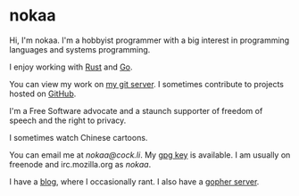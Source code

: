 # nokaa

Hi, I'm nokaa.
I'm a hobbyist programmer with a big interest in programming languages
and systems programming.

I enjoy working with [Rust](https://www.rust-lang.org) and
[Go](https://golang.org).

You can view my work on [my git server](https://git.nokaa.moe/nokaa).
I sometimes contribute to projects hosted on
[GitHub](https://github.com/nokaa).

I'm a Free Software advocate and a staunch supporter of freedom of
speech and the right to privacy.

I sometimes watch Chinese cartoons.

You can email me at _nokaa@cock.li_.
My [gpg key](https://nokaa.moe/gpg.txt) is available.
I am usually on freenode and irc.mozilla.org as _nokaa_.

I have a [blog](https://nokaa.moe/blog), where I occasionally rant.
I also have a [gopher server](gopher://nokaa.moe).
